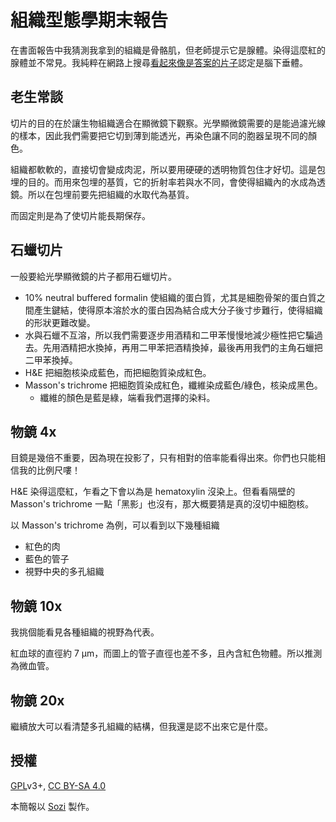 組織型態學期末報告
==================
在書面報告中我猜測我拿到的組織是骨骼肌，但老師提示它是腺體。染得這麼紅的腺體並不常見。我純粹在網路上搜尋[看起來像是答案的片子][p]認定是腦下垂體。

老生常談
--------
切片的目的在於讓生物組織適合在顯微鏡下觀察。光學顯微鏡需要的是能過濾光線的樣本，因此我們需要把它切到薄到能透光，再染色讓不同的胞器呈現不同的顏色。

組織都軟軟的，直接切會變成肉泥，所以要用硬硬的透明物質包住才好切。這是包埋的目的。而用來包埋的基質，它的折射率若與水不同，會使得組織內的水成為透鏡。所以在包埋前要先把組織的水取代為基質。

而固定則是為了使切片能長期保存。

石蠟切片
--------
一般要給光學顯微鏡的片子都用石蠟切片。

* 10% neutral buffered formalin 使組織的蛋白質，尤其是細胞骨架的蛋白質之間產生鍵結，使得原本溶於水的蛋白因為結合成大分子後寸步難行，使得組織的形狀更難改變。
* 水與石蠟不互溶，所以我們需要逐步用酒精和二甲苯慢慢地減少極性把它騙過去。先用酒精把水換掉，再用二甲苯把酒精換掉，最後再用我們的主角石蠟把二甲苯換掉。
* H&E 把細胞核染成藍色，而把細胞質染成紅色。
* Masson's trichrome 把細胞質染成紅色，纖維染成藍色/綠色，核染成黑色。
	- 纖維的顏色是藍是綠，端看我們選擇的染料。

物鏡 4x
-------
目鏡是幾倍不重要，因為現在投影了，只有相對的倍率能看得出來。你們也只能相信我的比例尺嘍！

H&E 染得這麼紅，乍看之下會以為是 hematoxylin 沒染上。但看看隔壁的 Masson's trichrome 一點「黑影」也沒有，那大概要猜是真的沒切中細胞核。

以 Masson's trichrome 為例，可以看到以下幾種組織
* 紅色的肉
* 藍色的管子
* 視野中央的多孔組織

物鏡 10x
--------
我挑個能看見各種組織的視野為代表。

紅血球的直徑約 7 μm，而圖上的管子直徑也差不多，且內含紅色物體。所以推測為微血管。

物鏡 20x
--------
繼續放大可以看清楚多孔組織的結構，但我還是認不出來它是什麼。

授權
----
[GPL][g]v3+, [CC BY-SA 4.0][c]

本簡報以 [Sozi][s] 製作。

[c]: https://creativecommons.org/licenses/by-sa/4.0/
[g]: https://www.gnu.org/licenses/gpl.html
[p]: http://histology.med.umich.edu/node/334
[s]: http://sozi.baierouge.fr/
